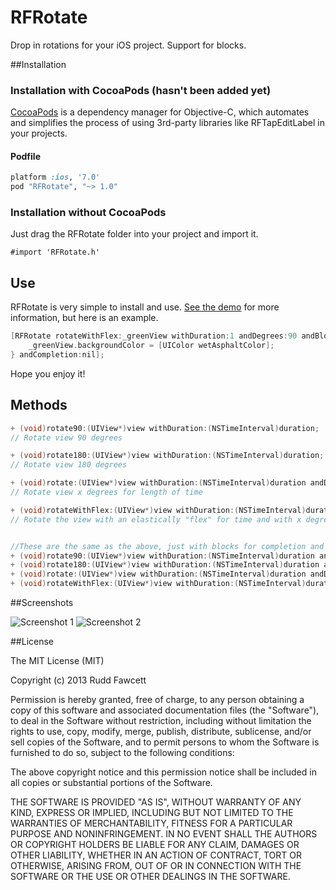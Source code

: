 RFRotate
========

Drop in rotations for your iOS project.  Support for blocks.

##Installation

### Installation with CocoaPods (hasn't been added yet)

[CocoaPods](http://cocoapods.org) is a dependency manager for Objective-C, which automates and simplifies the process of using 3rd-party libraries like RFTapEditLabel in your projects.

#### Podfile

```ruby
platform :ios, '7.0'
pod "RFRotate", "~> 1.0"
```

### Installation without CocoaPods

Just drag the RFRotate folder into your project and import it.

```
#import 'RFRotate.h'
```

## Use

RFRotate is very simple to install and use.  [See the demo](RFRotateDemo/RFRotateDemo/ViewController.m) for more information, but here is an example.


```objective-c
[RFRotate rotateWithFlex:_greenView withDuration:1 andDegrees:90 andBlock:^{
    _greenView.backgroundColor = [UIColor wetAsphaltColor];
} andCompletion:nil];
```

Hope you enjoy it!

## Methods

```objective-c
+ (void)rotate90:(UIView*)view withDuration:(NSTimeInterval)duration;
// Rotate view 90 degrees

+ (void)rotate180:(UIView*)view withDuration:(NSTimeInterval)duration;
// Rotate view 180 degrees

+ (void)rotate:(UIView*)view withDuration:(NSTimeInterval)duration andDegrees:(NSInteger)degrees;
// Rotate view x degrees for length of time

+ (void)rotateWithFlex:(UIView*)view withDuration:(NSTimeInterval)duration andDegrees:(NSInteger)degrees;
// Rotate the view with an elastically "flex" for time and with x degrees


//These are the same as the above, just with blocks for completion and execution
+ (void)rotate90:(UIView*)view withDuration:(NSTimeInterval)duration andBlock:(void (^)(void))block andCompletion:(void (^)(void))completion;
+ (void)rotate180:(UIView*)view withDuration:(NSTimeInterval)duration andBlock:(void (^)(void))block andCompletion:(void (^)(void))completion;
+ (void)rotate:(UIView*)view withDuration:(NSTimeInterval)duration andDegrees:(NSInteger)degrees andBlock:(void (^)(void))block andCompletion:(void (^)(void))completion;
+ (void)rotateWithFlex:(UIView*)view withDuration:(NSTimeInterval)duration andDegrees:(NSInteger)degrees andBlock:(void (^)(void))block andCompletion:(void (^)(void))completion;
```

##Screenshots

![Screenshot 1](http://i.imgur.com/f2tVRxx.gif)
![Screenshot 2](http://i.imgur.com/Hpgesyf.png)

##License

The MIT License (MIT)

Copyright (c) 2013 Rudd Fawcett

Permission is hereby granted, free of charge, to any person obtaining a copy of
this software and associated documentation files (the "Software"), to deal in
the Software without restriction, including without limitation the rights to
use, copy, modify, merge, publish, distribute, sublicense, and/or sell copies of
the Software, and to permit persons to whom the Software is furnished to do so,
subject to the following conditions:

The above copyright notice and this permission notice shall be included in all
copies or substantial portions of the Software.

THE SOFTWARE IS PROVIDED "AS IS", WITHOUT WARRANTY OF ANY KIND, EXPRESS OR
IMPLIED, INCLUDING BUT NOT LIMITED TO THE WARRANTIES OF MERCHANTABILITY, FITNESS
FOR A PARTICULAR PURPOSE AND NONINFRINGEMENT. IN NO EVENT SHALL THE AUTHORS OR
COPYRIGHT HOLDERS BE LIABLE FOR ANY CLAIM, DAMAGES OR OTHER LIABILITY, WHETHER
IN AN ACTION OF CONTRACT, TORT OR OTHERWISE, ARISING FROM, OUT OF OR IN
CONNECTION WITH THE SOFTWARE OR THE USE OR OTHER DEALINGS IN THE SOFTWARE.